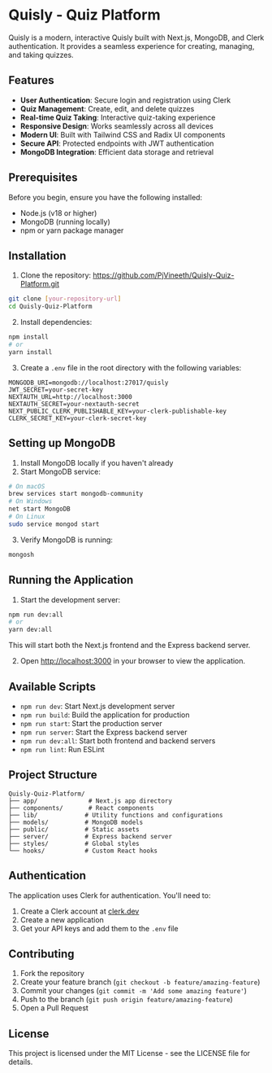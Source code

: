 # Quisly - Quiz Platform

Quisly is a modern, interactive Quisly built with Next.js, MongoDB, and Clerk authentication. It provides a seamless experience for creating, managing, and taking quizzes.

## Features

- **User Authentication**: Secure login and registration using Clerk
- **Quiz Management**: Create, edit, and delete quizzes
- **Real-time Quiz Taking**: Interactive quiz-taking experience
- **Responsive Design**: Works seamlessly across all devices
- **Modern UI**: Built with Tailwind CSS and Radix UI components
- **Secure API**: Protected endpoints with JWT authentication
- **MongoDB Integration**: Efficient data storage and retrieval

## Prerequisites

Before you begin, ensure you have the following installed:
- Node.js (v18 or higher)
- MongoDB (running locally)
- npm or yarn package manager

## Installation

1. Clone the repository: https://github.com/PjVineeth/Quisly-Quiz-Platform.git
```bash
git clone [your-repository-url]
cd Quisly-Quiz-Platform
```

2. Install dependencies:
```bash
npm install
# or
yarn install
```

3. Create a `.env` file in the root directory with the following variables:
```env
MONGODB_URI=mongodb://localhost:27017/quisly
JWT_SECRET=your-secret-key
NEXTAUTH_URL=http://localhost:3000
NEXTAUTH_SECRET=your-nextauth-secret
NEXT_PUBLIC_CLERK_PUBLISHABLE_KEY=your-clerk-publishable-key
CLERK_SECRET_KEY=your-clerk-secret-key
```

## Setting up MongoDB

1. Install MongoDB locally if you haven't already
2. Start MongoDB service:
```bash
# On macOS
brew services start mongodb-community
# On Windows
net start MongoDB
# On Linux
sudo service mongod start
```

3. Verify MongoDB is running:
```bash
mongosh
```

## Running the Application

1. Start the development server:
```bash
npm run dev:all
# or
yarn dev:all
```

This will start both the Next.js frontend and the Express backend server.

2. Open [http://localhost:3000](http://localhost:3000) in your browser to view the application.

## Available Scripts

- `npm run dev`: Start Next.js development server
- `npm run build`: Build the application for production
- `npm run start`: Start the production server
- `npm run server`: Start the Express backend server
- `npm run dev:all`: Start both frontend and backend servers
- `npm run lint`: Run ESLint

## Project Structure

```
Quisly-Quiz-Platform/
├── app/              # Next.js app directory
├── components/       # React components
├── lib/             # Utility functions and configurations
├── models/          # MongoDB models
├── public/          # Static assets
├── server/          # Express backend server
├── styles/          # Global styles
└── hooks/           # Custom React hooks
```

## Authentication

The application uses Clerk for authentication. You'll need to:
1. Create a Clerk account at [clerk.dev](https://clerk.dev)
2. Create a new application
3. Get your API keys and add them to the `.env` file

## Contributing

1. Fork the repository
2. Create your feature branch (`git checkout -b feature/amazing-feature`)
3. Commit your changes (`git commit -m 'Add some amazing feature'`)
4. Push to the branch (`git push origin feature/amazing-feature`)
5. Open a Pull Request

## License

This project is licensed under the MIT License - see the LICENSE file for details. 

